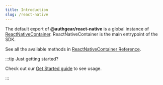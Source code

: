 ```yaml
---
title: Introduction
slug: /react-native
---
```


The default export of **@authgear/react-native** is a global instance of [ReactNativeContainer](./classes/ReactNativeContainer). ReactNativeContainer is the main entrypoint of the SDK.

See all the available methods in [ReactNativeContainer Reference](./classes/ReactNativeContainer).

:::tip Just getting started?

Check out our [Get Started guide](https://docs.authgear.com/get-started/react-native) to see usage.

:::
